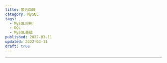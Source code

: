 ```yaml
---
title: 聚合函数
category: MySQL
tags:
  - MySQL应用
  - DQL
  - MySQL基础
published: 2022-03-11
updated: 2022-03-11
draft: true
---
```

---
